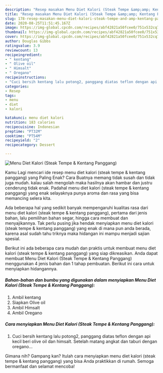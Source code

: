 ```yaml
---
description: "Resep masakan Menu Diet Kalori (Steak Tempe &amp;amp; Kentang Panggang) | Cara Buat Menu Diet Kalori (Steak Tempe &amp;amp; Kentang Panggang) Yang Sempurna"
title: "Resep masakan Menu Diet Kalori (Steak Tempe &amp;amp; Kentang Panggang) | Cara Buat Menu Diet Kalori (Steak Tempe &amp;amp; Kentang Panggang) Yang Sempurna"
slug: 178-resep-masakan-menu-diet-kalori-steak-tempe-and-amp-kentang-panggang-cara-buat-menu-diet-kalori-steak-tempe-and-amp-kentang-panggang-yang-sempurna
date: 2020-08-25T11:51:45.167Z
image: https://img-global.cpcdn.com/recipes/abf42821a50fcee0/751x532cq70/menu-diet-kalori-steak-tempe-kentang-panggang-foto-resep-utama.jpg
thumbnail: https://img-global.cpcdn.com/recipes/abf42821a50fcee0/751x532cq70/menu-diet-kalori-steak-tempe-kentang-panggang-foto-resep-utama.jpg
cover: https://img-global.cpcdn.com/recipes/abf42821a50fcee0/751x532cq70/menu-diet-kalori-steak-tempe-kentang-panggang-foto-resep-utama.jpg
author: Douglas Gibbs
ratingvalue: 3.9
reviewcount: 13
recipeingredient:
- " kentang"
- " Olive oil"
- " Himsalt"
- " Oregano"
recipeinstructions:
- "Cuci bersih kentang lalu potong2, panggang diatas teflon dengan api kecil beri olive oil dan himsalt. Setelah matang angkat dan taburi dengan oregano..."
categories:
- Resep
tags:
- menu
- diet
- kalori

katakunci: menu diet kalori 
nutrition: 183 calories
recipecuisine: Indonesian
preptime: "PT32M"
cooktime: "PT54M"
recipeyield: "2"
recipecategory: Dessert

---
```



![Menu Diet Kalori (Steak Tempe &amp; Kentang Panggang)](https://img-global.cpcdn.com/recipes/abf42821a50fcee0/751x532cq70/menu-diet-kalori-steak-tempe-kentang-panggang-foto-resep-utama.jpg)

Kamu Lagi mencari ide resep menu diet kalori (steak tempe &amp; kentang panggang) yang Paling Enak? Cara Buatnya memang tidak susah dan tidak juga mudah. kalau salah mengolah maka hasilnya akan hambar dan justru cenderung tidak enak. Padahal menu diet kalori (steak tempe &amp; kentang panggang) yang enak selayaknya punya aroma dan rasa yang bisa memancing selera kita.

Ada beberapa hal yang sedikit banyak mempengaruhi kualitas rasa dari menu diet kalori (steak tempe &amp; kentang panggang), pertama dari jenis bahan, lalu pemilihan bahan segar, hingga cara membuat dan menyajikannya. Tak perlu pusing jika hendak menyiapkan menu diet kalori (steak tempe &amp; kentang panggang) yang enak di mana pun anda berada, karena asal sudah tahu triknya maka hidangan ini mampu menjadi sajian spesial.




Berikut ini ada beberapa cara mudah dan praktis untuk membuat menu diet kalori (steak tempe &amp; kentang panggang) yang siap dikreasikan. Anda dapat membuat Menu Diet Kalori (Steak Tempe &amp; Kentang Panggang) menggunakan 4 jenis bahan dan 1 tahap pembuatan. Berikut ini cara untuk menyiapkan hidangannya.

<!--inarticleads1-->

##### Bahan-bahan dan bumbu yang digunakan dalam menyiapkan Menu Diet Kalori (Steak Tempe &amp; Kentang Panggang):

1. Ambil  kentang
1. Siapkan  Olive oil
1. Ambil  Himsalt
1. Ambil  Oregano




<!--inarticleads2-->

##### Cara menyiapkan Menu Diet Kalori (Steak Tempe &amp; Kentang Panggang):

1. Cuci bersih kentang lalu potong2, panggang diatas teflon dengan api kecil beri olive oil dan himsalt. Setelah matang angkat dan taburi dengan oregano...




Gimana nih? Gampang kan? Itulah cara menyiapkan menu diet kalori (steak tempe &amp; kentang panggang) yang bisa Anda praktikkan di rumah. Semoga bermanfaat dan selamat mencoba!
